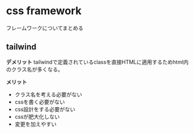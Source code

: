 # css framework

フレームワークについてまとめる


## tailwind

**デメリット**
tailwindで定義されているclassを直接HTMLに適用するためhtml内のクラス名が多くなる。

**メリット**
- クラス名を考える必要がない
- cssを書く必要がない
- css設計をする必要がない
- cssが肥大化しない
- 変更を加えやすい
    